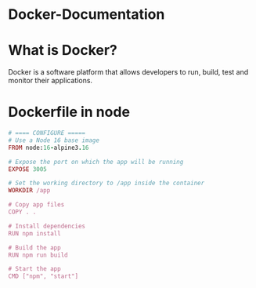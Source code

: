 # Docker-Documentation

# What is Docker?

Docker is a software platform that allows developers to run, build, test and monitor their applications.


# Dockerfile in node
```ruby
# ==== CONFIGURE =====
# Use a Node 16 base image
FROM node:16-alpine3.16

# Expose the port on which the app will be running
EXPOSE 3005

# Set the working directory to /app inside the container
WORKDIR /app

# Copy app files
COPY . .

# Install dependencies
RUN npm install

# Build the app
RUN npm run build

# Start the app
CMD ["npm", "start"]
```
